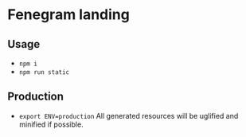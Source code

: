 # Fenegram landing

## Usage
* `npm i`
* `npm run static`

## Production
* `export ENV=production`
All generated resources will be uglified and minified if possible.
